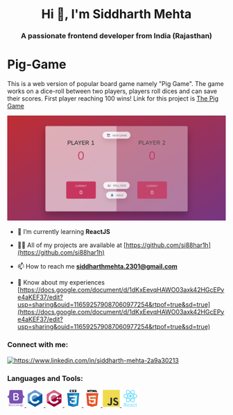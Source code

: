 <h1 align="center">Hi 👋, I'm Siddharth Mehta</h1>
<h3 align="center">A passionate frontend developer from India (Rajasthan)</h3>

 # Pig-Game
This is a web version of popular board game namely "Pig Game". The game works on a dice-roll between two players, players roll dices and can save their scores. First player reaching 100 wins! 
Link for this project is [The Pig Game](https://si88har1h.github.io/Pig-Game/)

  ![Demo](https://github.com/si88har1h/Pig-Game/blob/main/working-1.png)
- 🌱 I’m currently learning **ReactJS**

- 👨‍💻 All of my projects are available at [https://github.com/si88har1h](https://github.com/si88har1h)

- 📫 How to reach me **siddharthmehta.2301@gmail.com**

- 📄 Know about my experiences [https://docs.google.com/document/d/1dKxEevqHAWO03axk42HGcEPye4aKEF37/edit?usp=sharing&ouid=116592579087060977254&rtpof=true&sd=true](https://docs.google.com/document/d/1dKxEevqHAWO03axk42HGcEPye4aKEF37/edit?usp=sharing&ouid=116592579087060977254&rtpof=true&sd=true)

<h3 align="left">Connect with me:</h3>
<p align="left">
<a href="https://linkedin.com/in/https://www.linkedin.com/in/siddharth-mehta-2a9a30213" target="blank"><img align="center" src="https://raw.githubusercontent.com/rahuldkjain/github-profile-readme-generator/master/src/images/icons/Social/linked-in-alt.svg" alt="https://www.linkedin.com/in/siddharth-mehta-2a9a30213" height="30" width="40" /></a>
</p>

<h3 align="left">Languages and Tools:</h3>
<p align="left"> <a href="https://getbootstrap.com" target="_blank" rel="noreferrer"> <img src="https://raw.githubusercontent.com/devicons/devicon/master/icons/bootstrap/bootstrap-plain-wordmark.svg" alt="bootstrap" width="40" height="40"/> </a> <a href="https://www.cprogramming.com/" target="_blank" rel="noreferrer"> <img src="https://raw.githubusercontent.com/devicons/devicon/master/icons/c/c-original.svg" alt="c" width="40" height="40"/> </a> <a href="https://www.w3schools.com/cpp/" target="_blank" rel="noreferrer"> <img src="https://raw.githubusercontent.com/devicons/devicon/master/icons/cplusplus/cplusplus-original.svg" alt="cplusplus" width="40" height="40"/> </a> <a href="https://www.w3schools.com/css/" target="_blank" rel="noreferrer"> <img src="https://raw.githubusercontent.com/devicons/devicon/master/icons/css3/css3-original-wordmark.svg" alt="css3" width="40" height="40"/> </a> <a href="https://www.w3.org/html/" target="_blank" rel="noreferrer"> <img src="https://raw.githubusercontent.com/devicons/devicon/master/icons/html5/html5-original-wordmark.svg" alt="html5" width="40" height="40"/> </a> <a href="https://developer.mozilla.org/en-US/docs/Web/JavaScript" target="_blank" rel="noreferrer"> <img src="https://raw.githubusercontent.com/devicons/devicon/master/icons/javascript/javascript-original.svg" alt="javascript" width="40" height="40"/> </a> <a href="https://reactjs.org/" target="_blank" rel="noreferrer"> <img src="https://raw.githubusercontent.com/devicons/devicon/master/icons/react/react-original-wordmark.svg" alt="react" width="40" height="40"/> </a> </p>
